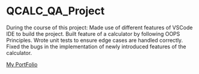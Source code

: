 # QCALC_QA_Project
During the course of this project:  Made use of different features of VSCode IDE to build the project. Built feature of a calculator by following OOPS Principles. Wrote unit tests to ensure edge cases are handled correctly. Fixed the bugs in the implementation of newly introduced features of the calculator.

[My PortFolio](https://www.crio.do/learn/portfolio/abhisheksinghbhadauria1/)
